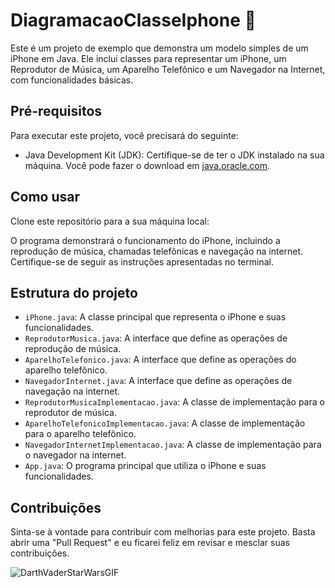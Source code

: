 # DiagramacaoClasseIphone 🍵

Este é um projeto de exemplo que demonstra um modelo simples de um iPhone em Java. Ele inclui classes para representar um iPhone, um Reprodutor de Música, um Aparelho Telefônico e um Navegador na Internet, com funcionalidades básicas.

## Pré-requisitos

Para executar este projeto, você precisará do seguinte:

- Java Development Kit (JDK): Certifique-se de ter o JDK instalado na sua máquina. Você pode fazer o download em [java.oracle.com](https://www.oracle.com/java/technologies/javase-downloads.html).

## Como usar
Clone este repositório para a sua máquina local:<br>

O programa demonstrará o funcionamento do iPhone, incluindo a reprodução de música, chamadas telefônicas e navegação na internet. Certifique-se de seguir as instruções apresentadas no terminal.

## Estrutura do projeto

- `iPhone.java`: A classe principal que representa o iPhone e suas funcionalidades.
- `ReprodutorMusica.java`: A interface que define as operações de reprodução de música.
- `AparelhoTelefonico.java`: A interface que define as operações do aparelho telefônico.
- `NavegadorInternet.java`: A interface que define as operações de navegação na internet.
- `ReprodutorMusicaImplementacao.java`: A classe de implementação para o reprodutor de música.
- `AparelhoTelefonicoImplementacao.java`: A classe de implementação para o aparelho telefônico.
- `NavegadorInternetImplementacao.java`: A classe de implementação para o navegador na internet.
- `App.java`: O programa principal que utiliza o iPhone e suas funcionalidades.

## Contribuições

Sinta-se à vontade para contribuir com melhorias para este projeto. Basta abrir uma "Pull Request" e eu ficarei feliz em revisar e mesclar suas contribuições.

![DarthVaderStarWarsGIF](https://github.com/ErikaMendes89/DiagramacaoClasseIphone/assets/95776659/5b9aca2c-6546-4448-81b1-e35f5e0c8646)

